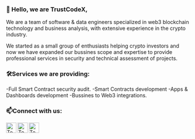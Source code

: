 ### 👋 Hello, we are TrustCodeX,

We are a team of software & data engineers specialized in web3 blockchain technology and business analysis, with extensive experience in the crypto industry.

We started as a small group of enthusiasts helping crypto investors and now we have expanded our bussines scope and expertise to provide professional services in security and technical assessment of projects.

### 🛠Services we are providing:

-Full Smart Contract security audit.
-Smart Contracts development
-Apps & Dashboards development
-Bussines to Web3 integrations.

### 📫Connect with us:

[<img align="left" alt="Techrate | Twitter" width="28px" src="https://cdn.jsdelivr.net/npm/simple-icons@v3/icons/twitter.svg" />][twitter]
[<img align="left" alt="Techrate | LinkedIn" width="28px" src="https://cdn.jsdelivr.net/npm/simple-icons@v3/icons/googlechrome.svg" />][web]
[<img align="left" alt="Techrate | Telegram" width="28px" src="https://cdn.jsdelivr.net/npm/simple-icons@v3/icons/telegram.svg" />][telegram]
<br />

[twitter]: https://www.twitter.com/trustcodex
[web]: https://trustcodex.pro
[telegram]: https://t.me/trustcodex
